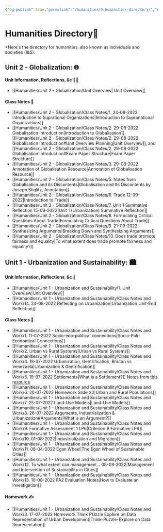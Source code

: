 ```yaml
---
{"dg-publish":true,"permalink":"/humanities/0-humanities-directory/","dgHomeLink":true,"dgPassFrontmatter":false}
---
```


# Humanities Directory🧭
*Here's the directory for humanities, also known as individuals and societies (I&S).

## Unit 2 - Globalization: 🌐
#### Unit Information, Reflections, &c 💁‍♂️
- [[Humanities/Unit 2 - Globalization/Unit Overview| Unit Overview]]

#### Class Notes 📝
- [[Humanities/Unit 2 - Globalization/Class Notes/1. 24-08-2022 Introduction to Suprational Organizations|Introduction to Supranational Organizations]]
- [[Humanities/Unit 2 - Globalization/Class Notes/2. 29-08-2022 Globalisation Introduction|Introduction to Globalisation]], [[Humanities/Unit 2 - Globalization/Class Notes/2. 29-08-2022 Globalisation Introduction#Unit Overview Planning|Unit Overview]], and [[Humanities/Unit 2 - Globalization/Class Notes/2. 29-08-2022 Globalisation Introduction#Exam Paper Structure|Exam Paper Structure]] 
- [[Humanities/Unit 2 - Globalization/Class Notes/3. 29-08-2022 Annotation of Globalisation Resource|Annotation of Globalisation Resource]]
- [[Humanities/Unit 2 - Globalization/Class Notes/5. Notes from Globalisation and its Discontents|Globalisation and Its Discontents by Joseph Stiglitz, Annotation]]
- [[Humanities/Unit 2 - Globalization/Class Notes/6. Trade 12-09-2022|Introduction to Trade]]
- [[Humanities/Unit 2 - Globalization/Class Notes/7. Unit 1 Summative Reflection 15-09-2022|Unit 1 (Urbanization) Summative Reflection]]
- [[Humanities/Unit 2 - Globalization/Class Notes/8. Formulating Critical Questions About Trade|Formulating Critical Questions About Trade]]
- [[Humanities/Unit 2 - Globalization/Class Notes/9. 21-09-2022 Synthesizing Arguments|Breaking Down and Synthesizing Arguments]]
- [[Humanities/Unit 2 - Globalization/Class Notes/10. Does trade promote fairness and equality|To what extent does trade promote fairness and equality?]]

## Unit 1 - Urbanization and Sustainability: 🏙
#### Unit Information, Reflections, &c 💭
- [[Humanities/Unit 1 - Urbanization and Sustainability/1. Unit Overview|Unit Overview]]
- [[Humanities/Unit 1 - Urbanization and Sustainability/Class Notes and Work/14. 24-08-2022 Reflecting on Urbanization|Urbanization Unit-End Reflection]]

#### Class Notes 📝
- [[Humanities/Unit 1 - Urbanization and Sustainability/Class Notes and Work/1. 11-07-2022 Socio-eco-political connections|Socio-Poli-Economical Connections]]
- [[Humanities/Unit 1 - Urbanization and Sustainability/Class Notes and Work/2. Urban vs Rural Systems|Urban vs Rural Systems]]
- [[Humanities/Unit 1 - Urbanization and Sustainability/Class Notes and Work/4. 18-07-2022 Urbanization, Gentrification, Bhutan vs Venezuela|Urbanization & Gentrification]]
- [[Humanities/Unit 1 - Urbanization and Sustainability/Class Notes and Work/5. 19-07-2022 Settlements|What is a Settlement?]] Notes from [this resource](https://drive.google.com/file/d/1Li-0sAVuZnjLtquoMEnvHqGl42-Hwu8I/view) 
- [[Humanities/Unit 1 - Urbanization and Sustainability/Class Notes and Work/6. 20-07-2022 Homework Slide 20|Urban and Rural Populations]]
- [[Humanities/Unit 1 - Urbanization and Sustainability/Class Notes and Work/7. 25-07-2022 Land-Use Models|Land-Use Models]]
- [[Humanities/Unit 1 - Urbanization and Sustainability/Class Notes and Work/8. 26-07-2022 Arguments, Industrialization & Urbanization#Arguments|What is an Argument?]]
- [[Humanities/Unit 1 - Urbanization and Sustainability/Class Notes and Work/9. Formative Assessment 1 LP6|Criterion B Formative LP6]]
- [[Humanities/Unit 1 - Urbanization and Sustainability/Class Notes and Work/10. 01-08-2022|Industrialization and Migration]]
- [[Humanities/Unit 1 - Urbanization and Sustainability/Class Notes and Work/11. 08-04-2022 Egan Wheel|The Egan Wheel of Sustainable Cities]]
- [[Humanities/Unit 1 - Urbanization and Sustainability/Class Notes and Work/12. To what extent can management... 08-08-2022|Management and Intervention of Sustainability in Cities]]
- [[Humanities/Unit 1 - Urbanization and Sustainability/Class Notes and Work/13. 10-08-2022 FA2 Evaluation Notes|How to Evaluate an Investigation]]
#### Homework ✍
- [[Humanities/Unit 1 - Urbanization and Sustainability/Class Notes and Work/3. 17-07-2022 Homework Think PUzzle Explore on Data Representation of Urban Development|Think-Puzzle-Explore on Data Representation]]